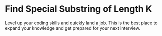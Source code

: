 # Find Special Substring of Length K

Level up your coding skills and quickly land a job. This is the best place to expand your knowledge and get prepared for your next interview.